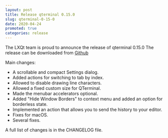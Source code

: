 ```yaml
---
layout: post
title: Release qterminal 0.15.0
slug: qterminal-0-15-0
date: 2020-04-24
promoted: true
categories: release
---
```

The LXQt team is proud to announce the release of qterminal 0.15.0
The release can be downloaded from [Github](https://github.com/lxqt/qterminal/releases)

Main changes:

 * A scrollable and compact Settings dialog.
 * Added actions for switching to tab by index.
 * Allowed to disable drawing line characters.
 * Allowed a fixed custom size for QTerminal.
 * Made the menubar accelerators optional.
 * Added "Hide Window Borders" to context menu and added an option for borderless state.
 * Implemented an action that allows you to send the history to your editor.
 * Fixes for macOS.
 * Several fixes.

A full list of changes is in the CHANGELOG file.
